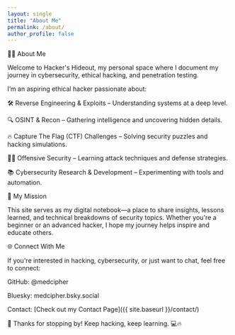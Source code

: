 ```yaml
---
layout: single
title: "About Me"
permalink: /about/
author_profile: false
---
```


🕵️‍♂️ About Me

Welcome to Hacker's Hideout, my personal space where I document my journey in cybersecurity, ethical hacking, and penetration testing.

I’m an aspiring ethical hacker passionate about:

🛠 Reverse Engineering & Exploits – Understanding systems at a deep level.

🔍 OSINT & Recon – Gathering intelligence and uncovering hidden details.

🔥 Capture The Flag (CTF) Challenges – Solving security puzzles and hacking simulations.

🏴‍☠️ Offensive Security – Learning attack techniques and defense strategies.

📚 Cybersecurity Research & Development – Experimenting with tools and automation.

🚀 My Mission

This site serves as my digital notebook—a place to share insights, lessons learned, and technical breakdowns of security topics. Whether you're a beginner or an advanced hacker, I hope my journey helps inspire and educate others.

🌐 Connect With Me

If you're interested in hacking, cybersecurity, or just want to chat, feel free to connect:

GitHub: @medcipher

Bluesky: medcipher.bsky.social

Contact: [Check out my Contact Page]({{ site.baseurl }}/contact/)

🚀 Thanks for stopping by! Keep hacking, keep learning. 💻🔥

